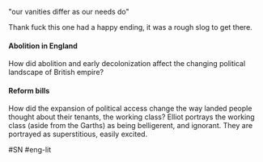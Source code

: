 "our vanities differ as our needs do"

Thank fuck this one had a happy ending, it was a rough slog to get there.


#### Abolition in England

How did abolition and early decolonization affect the changing political landscape of British empire?

#### Reform bills
How did the expansion of political access change the way landed people thought about their tenants, the working class? Elliot portrays the working class (aside from the Garths) as being belligerent, and ignorant. They are portrayed as superstitious, easily excited.

#SN #eng-lit